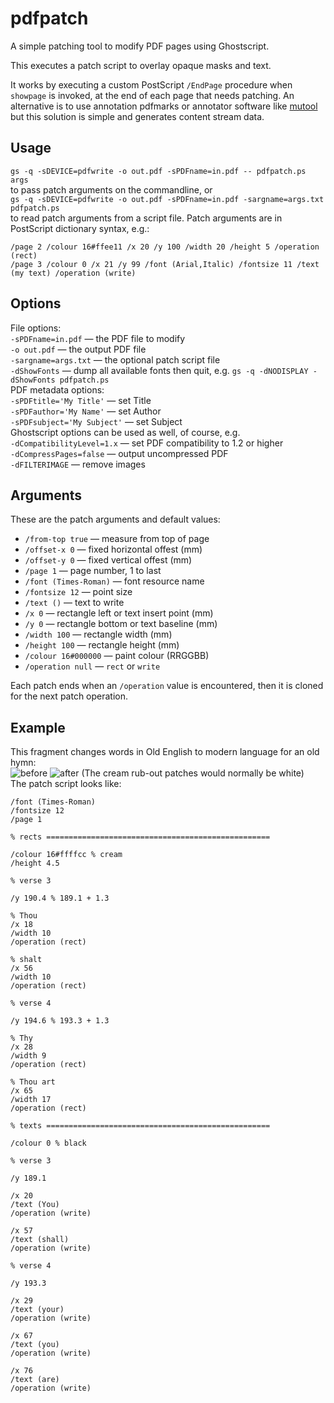 # pdfpatch

A simple patching tool to modify PDF pages using Ghostscript.

This executes a patch script to overlay opaque masks and text.

It works by executing a custom PostScript `/EndPage` procedure when `showpage` is invoked, at the end of each page that needs patching.
An alternative is to use annotation pdfmarks or annotator software like [mutool](https://mupdf.com/docs/manual-mutool-run.html) but this solution is simple and generates content stream data.

## Usage

`gs -q -sDEVICE=pdfwrite -o out.pdf -sPDFname=in.pdf -- pdfpatch.ps args`  
to pass patch arguments on the commandline, or  
`gs -q -sDEVICE=pdfwrite -o out.pdf -sPDFname=in.pdf -sargname=args.txt pdfpatch.ps`  
to read patch arguments from a script file.
Patch arguments are in PostScript dictionary syntax, e.g.:  
```
/page 2 /colour 16#ffee11 /x 20 /y 100 /width 20 /height 5 /operation (rect)
/page 3 /colour 0 /x 21 /y 99 /font (Arial,Italic) /fontsize 11 /text (my text) /operation (write)
```

## Options

File options:  
`-sPDFname=in.pdf` — the PDF file to modify  
`-o out.pdf` — the output PDF file  
`-sargname=args.txt` — the optional patch script file  
`-dShowFonts` — dump all available fonts then quit, e.g. `gs -q -dNODISPLAY -dShowFonts pdfpatch.ps`  
PDF metadata options:  
`-sPDFtitle='My Title'` — set Title  
`-sPDFauthor='My Name'` — set Author  
`-sPDFsubject='My Subject'` — set Subject  
Ghostscript options can be used as well, of course, e.g.  
`-dCompatibilityLevel=1.x` — set PDF compatibility to 1.2 or higher  
`-dCompressPages=false` — output uncompressed PDF  
`-dFILTERIMAGE` — remove images  

## Arguments

These are the patch arguments and default values:
* `/from-top true` — measure from top of page
* `/offset-x 0` — fixed horizontal offest (mm)
* `/offset-y 0` — fixed vertical offest (mm)
* `/page 1` — page number, 1 to last
* `/font (Times-Roman)` — font resource name
* `/fontsize 12` — point size
* `/text ()` — text to write
* `/x 0` — rectangle left or text insert point (mm)
* `/y 0` — rectangle bottom or text baseline (mm)
* `/width 100` — rectangle width (mm)
* `/height 100` — rectangle height (mm)
* `/colour 16#000000` — paint colour (RRGGBB)
* `/operation null` — `rect` or `write`

Each patch ends when an `/operation` value is encountered, then it is cloned for the next patch operation.

## Example

This fragment changes words in Old English to modern language for an old hymn:  
![before](https://user-images.githubusercontent.com/35268161/61661018-10aec480-acc3-11e9-8171-89dfa914fc76.png)
![after](https://user-images.githubusercontent.com/35268161/61661019-10aec480-acc3-11e9-9525-6b727bf87366.png)
(The cream rub-out patches would normally be white)  
The patch script looks like:
```
/font (Times-Roman)
/fontsize 12
/page 1

% rects ==================================================

/colour 16#ffffcc % cream
/height 4.5

% verse 3

/y 190.4 % 189.1 + 1.3

% Thou
/x 18
/width 10
/operation (rect)

% shalt
/x 56
/width 10
/operation (rect)

% verse 4

/y 194.6 % 193.3 + 1.3

% Thy
/x 28
/width 9
/operation (rect)

% Thou art
/x 65
/width 17
/operation (rect)

% texts ==================================================

/colour 0 % black

% verse 3

/y 189.1

/x 20
/text (You)
/operation (write)

/x 57
/text (shall)
/operation (write)

% verse 4

/y 193.3

/x 29
/text (your)
/operation (write)

/x 67
/text (you)
/operation (write)

/x 76
/text (are)
/operation (write)
```
